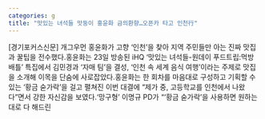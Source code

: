 ```yaml
---
categories: g
title: "맛있는 녀석들 맛둥이 홍윤화 금의환향…오픈카 타고 인천行"
---
```

[경기포커스신문] 개그우먼 홍윤화가 고향 ‘인천’을 찾아 지역 주민들만 아는 진짜 맛집과 꿀팁을 전수했다.홍윤화는 23일 방송된 iHQ ‘맛있는 녀석들-원데이 푸드트립:먹방 배틀’ 특집에서 김민경과 ‘자매 팀’을 결성, ‘인천 속 세계 음식 여행’이라는 주제로 맛집을 소개해 이목을 단숨에 사로잡았다.홍윤화는 한 회차를 마음대로 구성하고 기획할 수 있는 ‘황금 숟가락’을 걸고 펼쳐진 이번 대결에 “제가 중, 고등학교를 인천에서 나왔다”면서 강한 자신감을 보였다.‘망구형’ 이명규 PD가 “‘황금 숟가락’을 사용하면 원하는대로 다 해드린